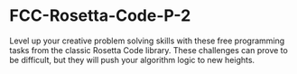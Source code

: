 # FCC-Rosetta-Code-P-2
Level up your creative problem solving skills with these free programming tasks from the classic Rosetta Code library. These challenges can prove to be difficult, but they will push your algorithm logic to new heights.
